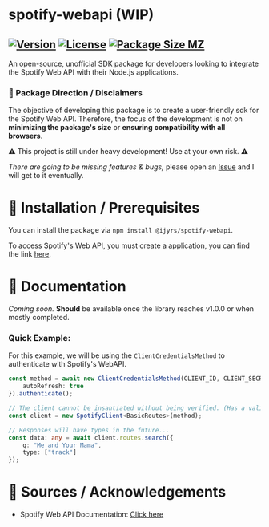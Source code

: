# spotify-webapi (WIP)
[![Version](https://img.shields.io/npm/v/@ijyrs/spotify-webapi.svg)](https://www.npmjs.com/package/@ijyrs/spotify-webapi)
[![License](https://img.shields.io/npm/l/@ijyrs/spotify-webapi)]()
[![Package Size MZ](https://img.shields.io/bundlephobia/minzip/@ijyrs/spotify-webapi)]()
---

An open-source, unofficial SDK package for developers looking to integrate the Spotify Web API with their Node.js applications.

### 📝 Package Direction / Disclaimers

The objective of developing this package is to create a user-friendly sdk for the Spotify Web API. Therefore, the focus of the development is not on **minimizing the package's size** or **ensuring compatibility with all browsers**.

⚠️ This project is still under heavy development! Use at your own risk. ⚠️

*There are going to be missing features & bugs,* please open an [Issue]() and I will get to it eventually.

# 💾 Installation / Prerequisites

You can install the package via `npm install @ijyrs/spotify-webapi`.

To access Spotify's Web API, you must create a application, you can find the link [here]().

# 🎫 Documentation

*Coming soon.* **Should** be available once the library reaches v1.0.0 or when mostly completed.

### Quick Example:

For this example, we will be using the `ClientCredentialsMethod` to authenticate with Spotify's WebAPI.

```typescript
const method = await new ClientCredentialsMethod(CLIENT_ID, CLIENT_SECRET, {
    autoRefresh: true
}).authenticate();

// The client cannot be insantiated without being verified. (Has a valid access token)
const client = new SpotifyClient<BasicRoutes>(method);

// Responses will have types in the future...
const data: any = await client.routes.search({
    q: "Me and Your Mama",
    type: ["track"]
});
```

# 🙌 Sources / Acknowledgements

- Spotify Web API Documentation: [Click here](https://developer.spotify.com/documentation/web-api)